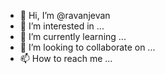- 👋 Hi, I’m @ravanjevan
- 👀 I’m interested in ...
- 🌱 I’m currently learning ...
- 💞️ I’m looking to collaborate on ...
- 📫 How to reach me ...

<!---
ravanjevan/ravanjevan is a ✨ special ✨ repository because its `README.md` (this file) appears on your GitHub profile.
You can click the Preview link to take a look at your changes.
--->
